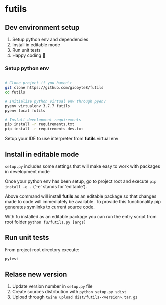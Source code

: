 # futils

## Dev environment setup

1. Setup python env and dependencies
2. Install in editable mode
3. Run unit tests
4. Happy coding 🚀

### Setup python env

```bash

# Clone project if you haven't
git clone https://github.com/giobyte8/futils
cd futils

# Initialize python virtual env through pyenv
pyenv virtualenv 3.7.7 futils
pyenv local futils

# Install development requirements
pip install -r requirements.txt
pip install -r requirements-dev.txt
```

Setup your IDE to use interpreter from **futils** virtual env

## Install in editable mode

`setup.py` includes some settings that will make easy to work
with packages in development mode

Once your python env has been setup, go to project root and execute
`pip install -e .` ('-e' stands for 'editable').

Above command will install **futils** as an editable package so that
changes made to code will immediately be available. To provide
this functionality pip generates symlinks to current source code.

With fu installed as an editable package you can run the entry
script from root folder `python fu/futils.py [args]`


## Run unit tests

From project root directory execute:

```bash
pytest
```

## Relase new version

1. Update version number in `setup.py` file
2. Create sources distribution with `python setup.py sdist`
3. Upload through `twine upload dist/futils-<version>.tar.gz`